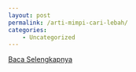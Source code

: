 ```yaml
---
layout: post
permalink: /arti-mimpi-cari-lebah/
categories:
    - Uncategorized
---
```


[Baca Selengkapnya](/10)